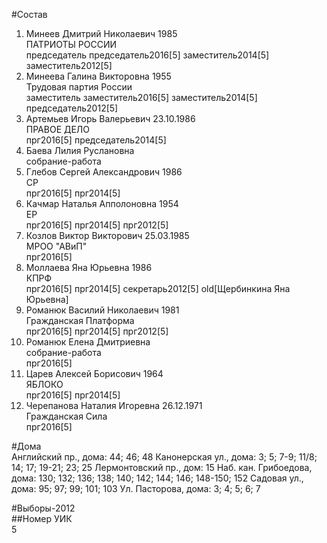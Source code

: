 #Состав  
1. Минеев Дмитрий Николаевич 1985  
    ПАТРИОТЫ РОССИИ  
    председатель председатель2016[5] заместитель2014[5] заместитель2012[5]  
2. Минеева Галина Викторовна 1955  
    Трудовая партия России  
    заместитель заместитель2016[5] заместитель2014[5] председатель2012[5]  
3. Артемьев Игорь Валерьевич 23.10.1986  
    ПРАВОЕ ДЕЛО  
    прг2016[5] председатель2014[5]  
4. Баева Лилия Руслановна  
    собрание-работа  
5. Глебов Сергей Александрович 1986  
    СР  
    прг2016[5] прг2014[5]  
6. Качмар Наталья Апполоновна 1954  
    ЕР  
    прг2016[5] прг2014[5] прг2012[5]  
7. Козлов Виктор Викторович 25.03.1985  
    МРОО "АВиП"  
    прг2016[5]  
8. Моллаева Яна Юрьевна 1986  
    КПРФ  
    прг2016[5] прг2014[5] секретарь2012[5] old[Щербинкина Яна Юрьевна]  
9. Романюк Василий Николаевич 1981  
    Гражданская Платформа  
    прг2016[5] прг2014[5] прг2012[5]  
10. Романюк Елена Дмитриевна  
    собрание-работа  
    прг2016[5]  
11. Царев Алексей Борисович 1964  
    ЯБЛОКО  
    прг2016[5] прг2014[5]  
12. Черепанова Наталия Игоревна 26.12.1971  
    Гражданская Сила  
    прг2016[5]  
  
#Дома  
Английский пр., дома: 44; 46; 48 Канонерская ул., дома: 3; 5; 7-9; 11/8; 14; 17; 19-21; 23; 25 Лермонтовский пр., дом: 15 Наб. кан. Грибоедова, дома: 130; 132; 136; 138; 140; 142; 144; 146; 148-150; 152 Садовая ул., дома: 95; 97; 99; 101; 103 Ул. Пасторова, дома: 3; 4; 5; 6; 7  
  
#Выборы-2012  
##Номер УИК  
5  
